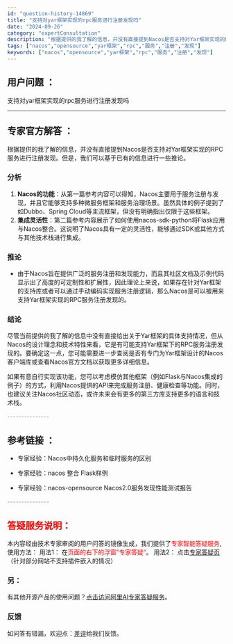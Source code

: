 ```yaml
---
id: "question-history-14869"
title: "支持对yar框架实现的rpc服务进行注册发现吗"
date: "2024-09-26"
category: "expertConsultation"
description: "根据提供的我了解的信息，并没有直接提到Nacos是否支持对Yar框架实现的RPC服务进行注册发现。但是，我们可以基于已有的信息进行一些推论。### 分析1. **Nacos的功能**：从第一篇参考内容可以得知，Nacos主要用于服务注册与发现，并且它能够支持多种微服务框架和服务治理场景。虽然具体的例"
tags: ["nacos","opensource","yar框架","rpc","服务","注册","发现"]
keywords: ["nacos","opensource","yar框架","rpc","服务","注册","发现"]
---
```


## 用户问题 ： 
 支持对yar框架实现的rpc服务进行注册发现吗  

---------------
## 专家官方解答 ：

根据提供的我了解的信息，并没有直接提到Nacos是否支持对Yar框架实现的RPC服务进行注册发现。但是，我们可以基于已有的信息进行一些推论。

### 分析
1. **Nacos的功能**：从第一篇参考内容可以得知，Nacos主要用于服务注册与发现，并且它能够支持多种微服务框架和服务治理场景。虽然具体的例子提到了如Dubbo、Spring Cloud等主流框架，但没有明确指出仅限于这些框架。
2. **集成灵活性**：第二篇参考内容展示了如何使用nacos-sdk-python将Flask应用与Nacos整合。这说明了Nacos具有一定的灵活性，能够通过SDK或其他方式与其他技术栈进行集成。

### 推论
- 由于Nacos旨在提供广泛的服务注册和发现能力，而且其社区文档及示例代码显示出了高度的可定制性和扩展性，因此理论上来说，如果存在针对Yar框架的支持库或者可以通过手动编码实现服务注册逻辑，那么Nacos是可以被用来支持Yar框架实现的RPC服务注册发现的。

### 结论
尽管当前提供的我了解的信息中没有直接给出关于Yar框架的具体支持情况，但从Nacos的设计理念和技术特性来看，它是有可能支持Yar框架下的RPC服务注册发现的。要确定这一点，您可能需要进一步查阅是否有专门为Yar框架设计的Nacos客户端库或查看Nacos官方文档以获取更多详细信息。

如果有意自行实现该功能，您可以考虑模仿其他框架（例如Flask与Nacos集成的例子）的方式，利用Nacos提供的API来完成服务注册、健康检查等功能。同时，也建议关注Nacos社区动态，或许未来会有更多的第三方库支持更多的语言和技术栈。


<font color="#949494">---------------</font> 


## 参考链接 ：

* 专家经验：Nacos中持久化服务和临时服务的区别 
 
 * 专家经验：nacos 整合 Flask样例 
 
 * 专家经验：nacos-opensource Nacos2.0服务发现性能测试报告 


 <font color="#949494">---------------</font> 
 


## <font color="#FF0000">答疑服务说明：</font> 

本内容经由技术专家审阅的用户问答的镜像生成，我们提供了<font color="#FF0000">专家智能答疑服务</font>,使用方法：
用法1： 在<font color="#FF0000">页面的右下的浮窗”专家答疑“</font>。
用法2： 点击[专家答疑页](https://answer.opensource.alibaba.com/docs/intro)（针对部分网站不支持插件嵌入的情况）
### 另：


有其他开源产品的使用问题？[点击访问阿里AI专家答疑服务](https://answer.opensource.alibaba.com/docs/intro)。
### 反馈
如问答有错漏，欢迎点：[差评](https://ai.nacos.io/user/feedbackByEnhancerGradePOJOID?enhancerGradePOJOId=17173)给我们反馈。
